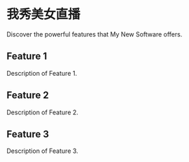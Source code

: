 # 我秀美女直播

Discover the powerful features that My New Software offers.

## Feature 1

Description of Feature 1.

## Feature 2

Description of Feature 2.

## Feature 3

Description of Feature 3.
